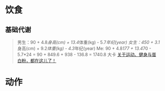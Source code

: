 # 饮食
## 基础代谢
> 男生：90 + 4.8*身高(cm) + 13.4*体重(kg) - 5.7*年纪(year)
> 女生：450 + 3.1*身高(cm) + 9.2*体重(kg) - 4.3*年纪(year)
Me: 90 + 4.8*177 + 13.4*70 - 5.7*24 = 90 + 849.6 + 938 - 136.8 = 1740.8 大卡
[关于运动、健身与蛋白粉，都在这儿了！](https://zhuanlan.zhihu.com/p/20046496)

# 动作
